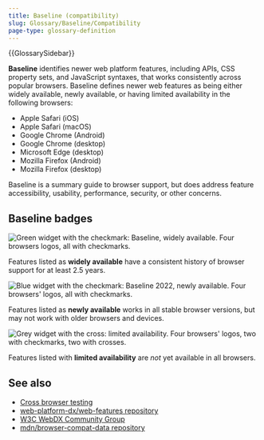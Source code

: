 ```yaml
---
title: Baseline (compatibility)
slug: Glossary/Baseline/Compatibility
page-type: glossary-definition
---
```


{{GlossarySidebar}}

**Baseline** identifies newer web platform features, including APIs, CSS property sets, and JavaScript syntaxes, that works consistently across popular browsers. Baseline defines newer web features as being either widely available, newly available, or having limited availability in the following browsers:

- Apple Safari (iOS)
- Apple Safari (macOS)
- Google Chrome (Android)
- Google Chrome (desktop)
- Microsoft Edge (desktop)
- Mozilla Firefox (Android)
- Mozilla Firefox (desktop)

Baseline is a summary guide to browser support, but does address feature accessibility, usability, performance, security, or other concerns.

## Baseline badges

![Green widget with the checkmark: Baseline, widely available. Four browsers logos, all with checkmarks.](high.png)

Features listed as **widely available** have a consistent history of browser support for at least 2.5 years.

![Blue widget with the checkmark: Baseline 2022, newly available. Four browsers' logos, all with checkmarks.](limited.png)

Features listed as **newly available** works in all stable browser versions, but may not work with older browsers and devices.

![Grey widget with the cross: limited availability. Four browsers' logos, two with checkmarks, two with crosses.](low.png)

Features listed with **limited availability** are _not_ yet available in all browsers.

## See also

- [Cross browser testing](/en-US/docs/Learn/Tools_and_testing/Cross_browser_testing)
- [web-platform-dx/web-features repository](https://github.com/web-platform-dx/web-features)
- [W3C WebDX Community Group](https://www.w3.org/community/webdx/)
- [mdn/browser-compat-data repository](https://github.com/mdn/browser-compat-data)
